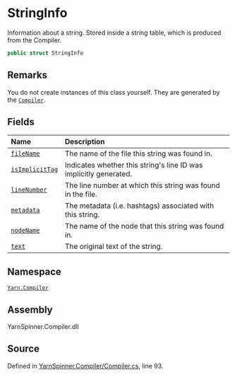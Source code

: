 # StringInfo

Information about a string. Stored inside a string table, which is produced from the Compiler.

```csharp
public struct StringInfo
```

## Remarks

You do not create instances of this class yourself. They are generated by the [`Compiler`](../compiler/).

## Fields

| Name | Description |
| :--- | :--- |
| [`fileName`](stringinfo.filename.md) | The name of the file this string was found in. |
| [`isImplicitTag`](stringinfo.isimplicittag.md) | Indicates whether this string's line ID was implicitly generated. |
| [`lineNumber`](stringinfo.linenumber.md) | The line number at which this string was found in the file. |
| [`metadata`](stringinfo.metadata.md) | The metadata \(i.e. hashtags\) associated with this string. |
| [`nodeName`](stringinfo.nodename.md) | The name of the node that this string was found in. |
| [`text`](stringinfo.text.md) | The original text of the string. |

## Namespace

[`Yarn.Compiler`](../)

## Assembly

YarnSpinner.Compiler.dll

## Source

Defined in [YarnSpinner.Compiler/Compiler.cs](https://github.com/YarnSpinnerTool/YarnSpinner//blob/develop/YarnSpinner.Compiler/Compiler.cs#L93), line 93.

